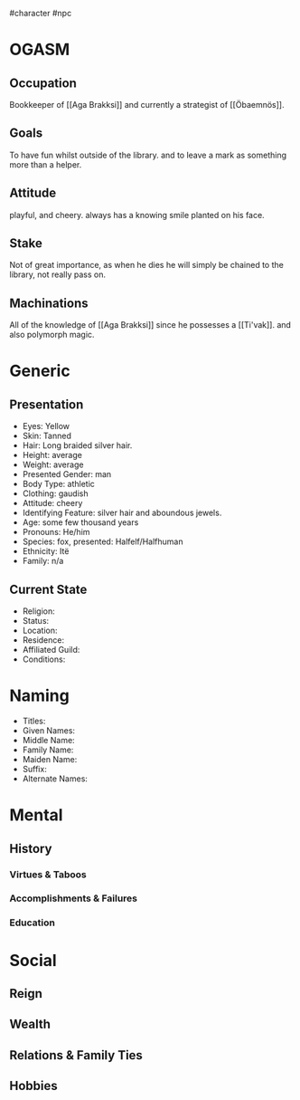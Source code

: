 #character #npc 
# OGASM
## Occupation
Bookkeeper of [[Aga Brakksi]] and currently a strategist of [[Öbaemnös]].
## Goals
To have fun whilst outside of the library. and to leave a mark as something more than a helper.
## Attitude
playful, and cheery. always has a knowing smile planted on his face.
## Stake
Not of great importance, as when he dies he will simply be chained to the library, not really pass on.
## Machinations
All of the knowledge of [[Aga Brakksi]] since he possesses a [[Ti'vak]]. and also polymorph magic.
# Generic
## Presentation
- Eyes: Yellow
- Skin: Tanned
- Hair: Long braided silver hair.
- Height: average
- Weight: average
- Presented Gender: man
- Body Type: athletic
- Clothing: gaudish
- Attitude: cheery
- Identifying Feature: silver hair and aboundous jewels.
- Age: some few thousand years
- Pronouns: He/him
- Species: fox, presented: Halfelf/Halfhuman
- Ethnicity: Itë
- Family: n/a

## Current State
- Religion:
- Status:
- Location:
- Residence:
- Affiliated Guild:
- Conditions:

# Naming
- Titles:
- Given Names:
- Middle Name:
- Family Name:
- Maiden Name:
- Suffix:
- Alternate Names:

# Mental
## History

### Virtues & Taboos

### Accomplishments & Failures

### Education

# Social
## Reign

## Wealth

## Relations & Family Ties

## Hobbies
